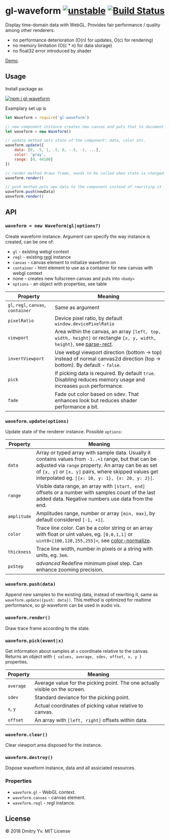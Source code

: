 # gl-waveform [![unstable](https://img.shields.io/badge/stability-unstable-green.svg)](http://github.com/badges/stability-badges) [![Build Status](https://img.shields.io/travis/a-vis/gl-waveform.svg)](https://travis-ci.org/a-vis/gl-waveform)

Display time-domain data with WebGL. Provides fair performance / quality among other renderers:

* no performance deterioration (O(n) for updates, O(c) for rendering)
* no memory limitation (O(c * n) for data storage)
* no float32 error introduced by shader

[Demo](https://a-vis.github.io/gl-waveform).

## Usage

Install package as

[![npm i gl-waveform](https://nodei.co/npm/gl-waveform.png?mini=true)](https://npmjs.org/package/gl-waveform/)

Examplary set up is

```js
let Waveform = require('gl-waveform')

// new component instance creates new canvas and puts that to document
let waveform = new Waveform()

// update method sets state of the component: data, color etc.
waveform.update({
	data: [0, .5, 1, .5, 0, -.5, -1, ...],
	color: 'gray',
	range: [0, 44100]
})

// render method draws frame, needs to be called when state is changed
waveform.render()

// push method puts new data to the component instead of rewriting it
waveform.push(newData)
waveform.render()
```

## API

### `waveform = new Waveform(gl|options?)`

Create waveform instance. Argument can specify the way instance is created, can be one of:

* `gl` - existing webgl context
* `regl` - existing [regl](https://ghub.io/regl) instance
* `canvas` - canvas element to initialize waveform on
* `container` - html element to use as a container for new canvas with webgl context
* none - creates new fullscreen canvas and puts into `<body>`
* `options` - an object with properties, see table

Property | Meaning
---|---
`gl`, `regl`, `canvas`, `container` | Same as argument
`pixelRatio` | Device pixel ratio, by default `window.devicePixelRatio`
`viewport` 		| Area within the canvas, an array `[left, top, width, height]` or rectangle `{x, y, width, height}`, see [parse-rect](https://ghub.io/parse-rect).
`invertViewport` | Use webgl viewport direction (bottom → top) instead of normal canvas2d direction (top → bottom). By default - `false`.
`pick` | If picking data is required. By default `true`. Disabling reduces memory usage and increases `push` performance.
`fade` 			| Fade out color based on sdev. That enhances look but reduces shader performance a bit.

### `waveform.update(options)`

Update state of the renderer instance. Possible `options`:

Property | Meaning
---|---
`data`			| Array or typed array with sample data. Usually it contains values from `-1..+1` range, but that can be adjusted via `range` property. An array can be as set of `{x, y}` or `[x, y]` pairs, where skipped values get interpolated eg. `[{x: 10, y: 1}, {x: 20, y: 2}]`.
`range`			| Visible data range, an array with `[start, end]` offsets or a number with samples count of the last added data. Negative numbers use data from the end.
`amplitude` 	| Amplitudes range, number or array `[min, max]`, by default considered `[-1, +1]`.
`color` 		| Trace line color. Can be a color string or an array with float or uint values, eg. `[0,0,1,1]` or `uint8<[100,120,255,255]>`, see [color-normalize](https://ghub.io/color-normalize).
`thickness` 	| Trace line width, number in pixels or a string with units, eg. `3em`.
`pxStep`        | <em>advanced</em> Redefine minimum pixel step. Can enhance zooming precision.

### `waveform.push(data)`

Append new samples to the existing data, instead of rewriting it, same as `waveform.update({push: data})`. This method is optimized for realtime performance, so gl-waveform can be used in audio vis.

### `waveform.render()`

Draw trace frame according to the state.

### `waveform.pick(event|x)`

Get information about samples at `x` coordinate relative to the canvas. Returns an object with `{ values, average, sdev, offset, x, y }` properties.

Property | Meaning
---|---
`average` | Average value for the picking point. The one actually visible on the screen.
`sdev` | Standard deviance for the picking point.
`x`, `y` | Actual coordinates of picking value relative to canvas.
`offset` | An array with `[left, right]` offsets within data.

### `waveform.clear()`

Clear viewport area disposed for the instance.

### `waveform.destroy()`

Dispose waveform instance, data and all assiciated resources.

### Properties

* `waveform.gl` - WebGL context.
* `waveform.canvas` - canvas element.
* `waveform.regl` - regl instance.

<!-- TODO: benchmark -->

<!-- ### See also -->
<!-- * [audio-waveform](https://github.com/a-vis/audio-waveform) − extended waveform renderer for audio. -->

## License

© 2018 Dmitry Yv. MIT License
